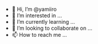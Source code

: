 - 👋 Hi, I’m @yamiiro
- 👀 I’m interested in ...
- 🌱 I’m currently learning ...
- 💞️ I’m looking to collaborate on ...
- 📫 How to reach me ...

<!---
yamiiro/yamiiro is a ✨ special ✨ repository because its `README.md` (this file) appears on your GitHub profile.
You can click the Preview link to take a look at your changes.
--->
